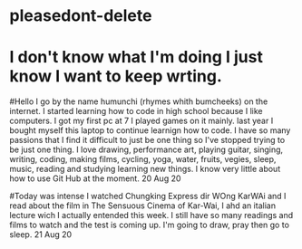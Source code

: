 # pleasedont-delete
# I don't know what I'm doing I just know I want to keep wrting.
#Hello I go by the name humunchi (rhymes whith bumcheeks) on the internet. I started learning how to code in high school because I like computers. I got my first pc at 7 I played games on it mainly. last year I bought myself this laptop to continue learnign how to code. I have so many passions that I find it difficult to just be one thing so I've stopped trying to be just one thing. I love drawing, performance art, playing guitar, singing, writing, coding, making films, cycling, yoga, water, fruits, vegies, sleep, music, reading and studying learning new things. I know very little about how to use Git Hub at the moment. 20 Aug 20

#Today was intense I watched Chungking Express dir WOng KarWAi and I read about the film in The Sensuous Cinema of Kar-Wai, I ahd an italian lecture wich I actually entended this week. I still have so many readings and films to watch and the test is coming up. I'm going to draw, pray then go to sleep. 21 Aug 20
